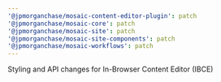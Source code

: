 ```yaml
---
'@jpmorganchase/mosaic-content-editor-plugin': patch
'@jpmorganchase/mosaic-core': patch
'@jpmorganchase/mosaic-site': patch
'@jpmorganchase/mosaic-site-components': patch
'@jpmorganchase/mosaic-workflows': patch
---
```


Styling and API changes for In-Browser Content Editor (IBCE)
